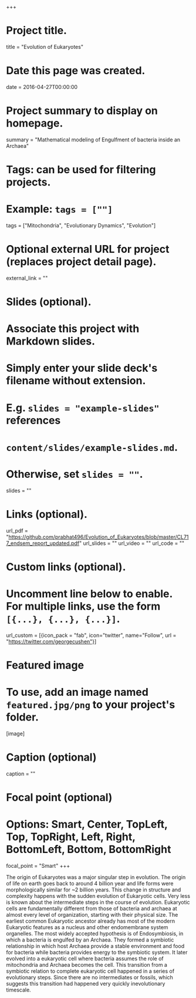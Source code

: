 +++
# Project title.
title = "Evolution of Eukaryotes"

# Date this page was created.
date = 2016-04-27T00:00:00

# Project summary to display on homepage.
summary = "Mathematical modeling of Engulfment of bacteria inside an Archaea"

# Tags: can be used for filtering projects.
# Example: `tags = [""]`
tags = ["Mitochondria", "Evolutionary Dynamics", "Evolution"]

# Optional external URL for project (replaces project detail page).
external_link = ""

# Slides (optional).
#   Associate this project with Markdown slides.
#   Simply enter your slide deck's filename without extension.
#   E.g. `slides = "example-slides"` references 
#   `content/slides/example-slides.md`.
#   Otherwise, set `slides = ""`.
slides = ""

# Links (optional).
url_pdf = "https://github.com/prabhat496/Evolution_of_Eukaryotes/blob/master/CL717_endsem_report_updated.pdf"
url_slides = ""
url_video = ""
url_code = ""

# Custom links (optional).
#   Uncomment line below to enable. For multiple links, use the form `[{...}, {...}, {...}]`.
url_custom = [{icon_pack = "fab", icon="twitter", name="Follow", url = "https://twitter.com/georgecushen"}]

# Featured image
# To use, add an image named `featured.jpg/png` to your project's folder. 
[image]
  # Caption (optional)
  caption = ""
  
  # Focal point (optional)
  # Options: Smart, Center, TopLeft, Top, TopRight, Left, Right, BottomLeft, Bottom, BottomRight
  focal_point = "Smart"
+++

The origin of Eukaryotes was a major singular step in evolution. The origin of life on earth goes back to around 4 billion year and life forms were morphologically similar for ~2 billion years. This change in structure and complexity happens with the sudden evolution of Eukaryotic cells. Very less is known about the intermediate steps in the course of evolution. Eukaryotic cells are fundamentally different from those of bacteria and archaea at almost every level of organization, starting with their physical size. The earliest common Eukaryotic ancestor already has most of the modern Eukaryotic
features as a nucleus and other endomembrane system organelles. The most widely accepted hypothesis is of Endosymbiosis, in which a bacteria is engulfed by an Archaea. They formed a symbiotic relationship in which host Archaea provide a stable environment and food for bacteria while bacteria provides energy to the symbiotic system. It later evolved into a eukaryotic cell where bacteria assumes the role of mitochondria and Archaea becomes the cell. This transition from a symbiotic relation
to complete eukaryotic cell happened in a series of evolutionary steps. Since there are no intermediates or fossils, which suggests this transition had happened very quickly inevolutionary timescale.
